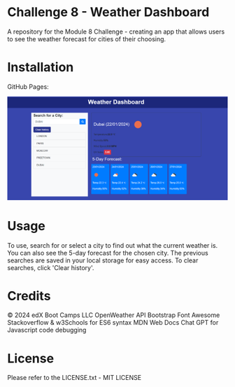 # Challenge 8 - Weather Dashboard

A repository for the Module 8 Challenge - creating an app that allows users to see the weather forecast for cities of their choosing.

# Installation

GitHub Pages:

![Alt text](<Screenshot (1664).png>)


# Usage
To use, search for or select a city to find out what the current weather is. You can also see the 5-day forecast for the chosen city. The previous searches are saved in your local storage for easy access. To clear searches, click 'Clear history'.

# Credits
© 2024 edX Boot Camps LLC 
OpenWeather API
Bootstrap
Font Awesome
Stackoverflow & w3Schools for ES6 syntax
MDN Web Docs
Chat GPT for Javascript code debugging

# License
Please refer to the LICENSE.txt - MIT LICENSE